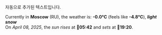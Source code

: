 
자동으로 추가된 텍스트입니다.

<!--START_SECTION:weather:moscow-->
Currently in **Moscow** (RU), the weather is: **-0.0°C** (feels like **-4.8°C**), ***light snow***<br/>
On *April 08, 2025*, the *sun rises* at 🌅**05:42** and *sets* at 🌇**19:20**.
<!--END_SECTION:weather-->
